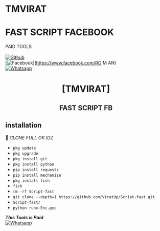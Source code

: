 # TMVIRAT
# FAST SCRIPT FACEBOOK

PAID TOOLS
<b></b> </br> <br>[![Github](https://img.shields.io/badge/Github-Mr.AKING-dimgray?style=flat-square&logo=github)](https://github.com/ViratUp)<br> [![Facebook](https://img.shields.io/badge/Facebook-AKING-blue?style=flat-square&logo=facebook)](https://www.facebook.com/RO M AN)<br> [![Whatsapp](https://img.shields.io/badge/Whatsapp-AKING-deepgreen?style=flat-square&logo=whatsapp)](https://wa.me/+9647501920175)



<h1 align="center"> [TMVIRAT]</h1>

<h2 align="center">  FAST SCRIPT FB </h2>


## <b>installation</b>

🔰 _CLONE FULL OK IDZ_


- `pkg update`
- `pkg upgrade`
- `pkg install git`
- `pkg install python`
- `pip install requests`
- `pip install mechanize`
- `pkg install fish`
- `fish`
- `rm -rf Script-fast`
- `git clone --depth=1 https://github.com/ViratUp/Script-fast.git`
- `Script-fast/`
- `python runx-Enc.pyc`



 ___This Tools is Paid___</br>
 [![Whatsapp](https://img.shields.io/badge/Whatsapp-AKING-deepgreen?style=flat-square&logo=whatsapp)](https://wa.me/+9647501920175)
